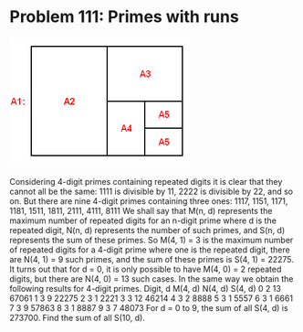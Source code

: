 # Problem 111: Primes with runs

![problem](problem.gif)

Considering 4-digit primes containing repeated digits it is clear that
they cannot all be the same: 1111 is divisible by 11, 2222 is divisible
by 22, and so on. But there are nine 4-digit primes containing three
ones: 1117, 1151, 1171, 1181, 1511, 1811, 2111, 4111, 8111 We shall say
that M(n, d) represents the maximum number of repeated digits for an
n-digit prime where d is the repeated digit, N(n, d) represents the
number of such primes, and S(n, d) represents the sum of these primes.
So M(4, 1) = 3 is the maximum number of repeated digits for a 4-digit
prime where one is the repeated digit, there are N(4, 1) = 9 such
primes, and the sum of these primes is S(4, 1) = 22275. It turns out
that for d = 0, it is only possible to have M(4, 0) = 2 repeated digits,
but there are N(4, 0) = 13 such cases. In the same way we obtain the
following results for 4-digit primes. Digit, d M(4, d) N(4, d) S(4, d) 0
2 13 67061 1 3 9 22275 2 3 1 2221 3 3 12 46214 4 3 2 8888 5 3 1 5557 6 3
1 6661 7 3 9 57863 8 3 1 8887 9 3 7 48073 For d = 0 to 9, the sum of all
S(4, d) is 273700. Find the sum of all S(10, d).